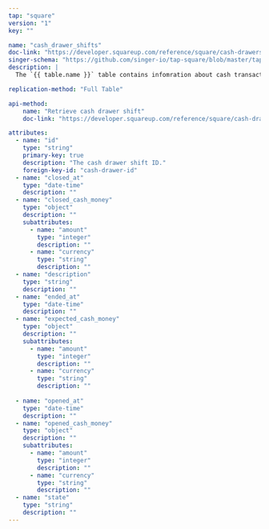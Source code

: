 ```yaml
---
tap: "square"
version: "1"
key: ""

name: "cash_drawer_shifts"
doc-link: "https://developer.squareup.com/reference/square/cash-drawers-api"
singer-schema: "https://github.com/singer-io/tap-square/blob/master/tap_square/schemas/cash_drawer_shifts.json"
description: |
  The `{{ table.name }}` table contains infomration about cash transactions in {{ integration.display_name }}.

replication-method: "Full Table"

api-method:
    name: "Retrieve cash drawer shift"
    doc-link: "https://developer.squareup.com/reference/square/cash-drawers-api/retrieve-cash-drawer-shift"

attributes:
  - name: "id"
    type: "string"
    primary-key: true
    description: "The cash drawer shift ID."
    foreign-key-id: "cash-drawer-id"
  - name: "closed_at"
    type: "date-time"
    description: ""
  - name: "closed_cash_money"
    type: "object"
    description: ""
    subattributes:
      - name: "amount"
        type: "integer"
        description: ""
      - name: "currency"
        type: "string"
        description: ""
  - name: "description"
    type: "string"
    description: ""
  - name: "ended_at"
    type: "date-time"
    description: ""
  - name: "expected_cash_money"
    type: "object"
    description: ""
    subattributes:
      - name: "amount"
        type: "integer"
        description: ""
      - name: "currency"
        type: "string"
        description: ""
  
  - name: "opened_at"
    type: "date-time"
    description: ""
  - name: "opened_cash_money"
    type: "object"
    description: ""
    subattributes:
      - name: "amount"
        type: "integer"
        description: ""
      - name: "currency"
        type: "string"
        description: ""
  - name: "state"
    type: "string"
    description: ""
---
```

